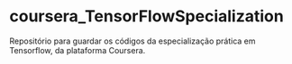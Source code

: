 # coursera_TensorFlowSpecialization
Repositório para guardar os códigos da especialização prática em Tensorflow, da plataforma Coursera.

